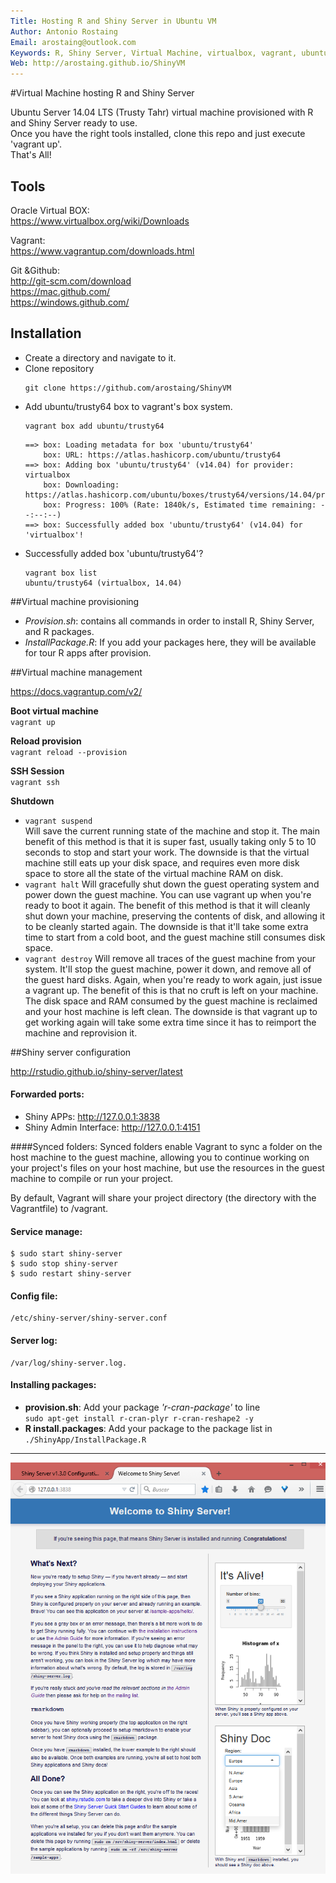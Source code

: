 ```yaml
---
Title: Hosting R and Shiny Server in Ubuntu VM  
Author: Antonio Rostaing  
Email: arostaing@outlook.com
Keywords: R, Shiny Server, Virtual Machine, virtualbox, vagrant, ubuntu
Web: http://arostaing.github.io/ShinyVM
---
```


#Virtual Machine hosting R and Shiny Server  

Ubuntu Server 14.04 LTS (Trusty Tahr) virtual machine provisioned with R and Shiny Server ready to use.  
Once you have the right tools installed, clone this repo and just execute 'vagrant up'.  
That's All!

## Tools

Oracle Virtual BOX:  
https://www.virtualbox.org/wiki/Downloads  

Vagrant:  
https://www.vagrantup.com/downloads.html

Git &Github:  
http://git-scm.com/download  
https://mac.github.com/  
https://windows.github.com/


## Installation

- Create a directory and navigate to it.  
- Clone repository
  ```
  git clone https://github.com/arostaing/ShinyVM
  ```
- Add ubuntu/trusty64 box to vagrant's box system.
  ```
  vagrant box add ubuntu/trusty64
  ```
  ```
  ==> box: Loading metadata for box 'ubuntu/trusty64'
      box: URL: https://atlas.hashicorp.com/ubuntu/trusty64
  ==> box: Adding box 'ubuntu/trusty64' (v14.04) for provider: virtualbox  
      box: Downloading: https://atlas.hashicorp.com/ubuntu/boxes/trusty64/versions/14.04/providers/virtualbox.box  
      box: Progress: 100% (Rate: 1840k/s, Estimated time remaining: --:--:--)  
  ==> box: Successfully added box 'ubuntu/trusty64' (v14.04) for 'virtualbox'!
  ```
- Successfully added box 'ubuntu/trusty64'?
  ```
  vagrant box list
  ubuntu/trusty64 (virtualbox, 14.04)
  ```
  
##Virtual machine provisioning

- *Provision.sh*: contains all commands in order to install R, Shiny Server, and R packages.  
- *InstallPackage.R*: If you add your packages here, they will be available for tour R apps after provision.


##Virtual machine management

https://docs.vagrantup.com/v2/

**Boot virtual machine**  
`vagrant up`

**Reload provision**  
`vagrant reload --provision`

**SSH Session**  
`vagrant ssh`

**Shutdown**
- `vagrant suspend`  
Will save the current running state of the machine and stop it. The main benefit of this method is that it is super fast, usually taking only 5 to 10 seconds to stop and start your work. The downside is that the virtual machine still eats up your disk space, and requires even more disk space to store all the state of the virtual machine RAM on disk.
- `vagrant halt`
Will gracefully shut down the guest operating system and power down the guest machine. You can use vagrant up when you're ready to boot it again. The benefit of this method is that it will cleanly shut down your machine, preserving the contents of disk, and allowing it to be cleanly started again. The downside is that it'll take some extra time to start from a cold boot, and the guest machine still consumes disk space.
- `vagrant destroy`
Will remove all traces of the guest machine from your system. It'll stop the guest machine, power it down, and remove all of the guest hard disks. Again, when you're ready to work again, just issue a vagrant up. The benefit of this is that no cruft is left on your machine. The disk space and RAM consumed by the guest machine is reclaimed and your host machine is left clean. The downside is that vagrant up to get working again will take some extra time since it has to reimport the machine and reprovision it.

##Shiny server configuration

http://rstudio.github.io/shiny-server/latest

#### Forwarded ports:
- Shiny APPs: http://127.0.0.1:3838  
- Shiny Admin Interface: http://127.0.0.1:4151

####Synced folders:
Synced folders enable Vagrant to sync a folder on the host machine to the guest machine, allowing you to continue working on your project's files on your host machine, but use the resources in the guest machine to compile or run your project.

By default, Vagrant will share your project directory (the directory with the Vagrantfile) to /vagrant.

#### Service manage:
```
$ sudo start shiny-server  
$ sudo stop shiny-server  
$ sudo restart shiny-server  
```

#### Config file:
```
/etc/shiny-server/shiny-server.conf
```

#### Server log:
```
/var/log/shiny-server.log.
```

#### Installing packages:

- **provision.sh**: Add your package *'r-cran-package'* to line  
`sudo apt-get install r-cran-plyr r-cran-reshape2 -y`
- **R install.packages**: Add your package to the package list in `./ShinyApp/InstallPackage.R`

-----

![Shiny server welcome screen](./Shiny.png)
